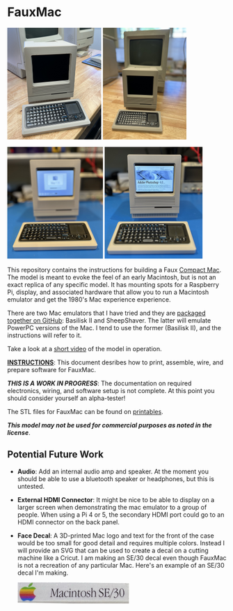 # FauxMac

[<img src="images/Actual/Faux_and_Real_3.jpeg" height="256">](images/Actual/Faux_and_Real_3.jpeg)
[<img src="images/Actual/Faux_and_Real_1.jpeg" height="256">](images/Actual/Faux_and_Real_1.jpeg)

[<img src="images/Actual/Full_Portrait_Kbd_2.jpeg" height="256">](images/Actual/Full_Portrait_Kbd_2.jpeg)
[<img src="images/Actual/Full_Portrait_PS.jpeg" height="256">](images/Actual/Full_Portrait_PS.jpeg)

This repository contains the instructions for building a Faux [Compact Mac](https://en.wikipedia.org/wiki/Compact_Macintosh). The model is meant to evoke the feel of an early Macintosh, but is not an exact replica of any specific model. It has mounting spots for a Raspberry Pi, display, and associated hardware that allow you to run a Macintosh emulator and get the 1980's Mac experience experience.

There are two Mac emulators that I have tried and they are [packaged together on GitHub](https://github.com/kanjitalk755/macemu/tree/master): Basilisk II and SheepShaver. The latter will emulate PowerPC versions of the Mac. I tend to use the former (Basilisk II), and the instructions will refer to it.

Take a look at a [short video](https://youtu.be/NNNNNN) of the model in operation.

**[INSTRUCTIONS](Instructions.md)**: This document desribes how to print, assemble, wire, and prepare software for FauxMac.

***THIS IS A WORK IN PROGRESS***: The documentation on required electronics, wiring, and software setup is not complete. At this point you should consider yourself an alpha-tester!

The STL files for FauxMac can be found on [printables](https://www.printables.com/model/946687).

***This model may not be used for commercial purposes as noted in the license***.

## Potential Future Work

* **Audio**: Add an internal audio amp and speaker. At the moment you should be able to use a bluetooth speaker or headphones, but this is untested.
* **External HDMI Connector**: It might be nice to be able to display on a larger screen when demonstrating the mac emulator to a group of people. When using a Pi 4 or 5, the secondary HDMI port could go to an HDMI connector on the back panel.
* **Face Decal**: A 3D-printed Mac logo and text for the front of the case would be too small for good detail and requires multiple colors. Instead I will provide an SVG that can be used to create a decal on a cutting machine like a Cricut. I am making an SE/30 decal even though FauxMac is not a recreation of any particular Mac. Here's an example of an SE/30 decal I'm making.

  <img width ="256" src="images/SE30_Decal.jpg">
